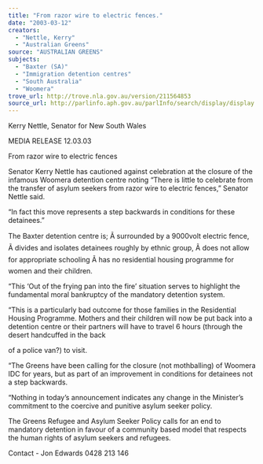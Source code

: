 ```yaml
---
title: "From razor wire to electric fences."
date: "2003-03-12"
creators:
  - "Nettle, Kerry"
  - "Australian Greens"
source: "AUSTRALIAN GREENS"
subjects:
  - "Baxter (SA)"
  - "Immigration detention centres"
  - "South Australia"
  - "Woomera"
trove_url: http://trove.nla.gov.au/version/211564853
source_url: http://parlinfo.aph.gov.au/parlInfo/search/display/display.w3p;query=Id%3A%22media/pressrel/YFS86%22
---
```


 Kerry Nettle, Senator for New South Wales   

 

 MEDIA RELEASE  12.03.03   

 From razor wire to electric fences   

 Senator Kerry Nettle has cautioned against celebration at the closure of the infamous  Woomera detention centre noting “There is little to celebrate from the transfer of  asylum seekers from razor wire to electric fences,” Senator Nettle said.   

 “In fact this move represents a step backwards in conditions for these detainees.”    

 The Baxter detention centre is;    Ã  surrounded by a 9000volt electric fence,   Ã  divides and isolates detainees roughly by ethnic group,   Ã  does not allow for appropriate schooling   Ã  has no residential housing programme for women and their children. 

  

  “This ‘Out of the frying pan into the fire’ situation serves to highlight the fundamental  moral bankruptcy of the mandatory detention system.   

  “This is a particularly bad outcome for those families in the Residential Housing  Programme. Mothers and their children will now be put back into a detention centre  or their partners will have to travel 6 hours (through the desert handcuffed in the back 

  of a police van?) to visit.   

  “The Greens have been calling for the closure (not mothballing) of Woomera IDC for  years, but as part of an improvement in conditions for detainees not a step backwards.   

  “Nothing in today’s announcement indicates any change in the Minister’s  commitment to the coercive and punitive asylum seeker policy.   

  The Greens Refugee and Asylum Seeker Policy calls for an end to mandatory  detention in favour of a community based model that respects the human rights of  asylum seekers and refugees. 

  

  Contact - Jon Edwards 0428 213 146 

